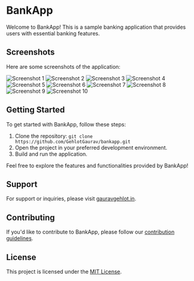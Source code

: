 # BankApp

Welcome to BankApp! This is a sample banking application that provides users with essential banking features.

## Screenshots

Here are some screenshots of the application:

![Screenshot 1](https://github.com/GehlotGaurav/bankapp/assets/75985096/caee67d4-3bf7-4e01-8815-12ee180e3e54)
![Screenshot 2](https://github.com/GehlotGaurav/bankapp/assets/75985096/7024ce42-13b0-47f7-8a53-1e101e5c501e)
![Screenshot 3](https://github.com/GehlotGaurav/bankapp/assets/75985096/a04b75d4-acff-452f-b115-5294dc887738)
![Screenshot 4](https://github.com/GehlotGaurav/bankapp/assets/75985096/f551a75c-1574-49b9-8e18-6578cd002eff)
![Screenshot 5](https://github.com/GehlotGaurav/bankapp/assets/75985096/2905c7ee-0b6c-4af5-954d-b9a585181170)
![Screenshot 6](https://github.com/GehlotGaurav/bankapp/assets/75985096/c074b742-cc3b-4c83-93e6-1dc0d8fbc0c2)
![Screenshot 7](https://github.com/GehlotGaurav/bankapp/assets/75985096/8ab50af4-6ad2-4ccd-b99a-a603f4da52b7)
![Screenshot 8](https://github.com/GehlotGaurav/bankapp/assets/75985096/4b469d8f-9a43-4e13-8883-83bff0b04ffb)
![Screenshot 9](https://github.com/GehlotGaurav/bankapp/assets/75985096/f85b0676-11b1-4c57-baae-d100a8613e51)
![Screenshot 10](https://github.com/GehlotGaurav/bankapp/assets/75985096/5289627d-f6f0-4be1-8baf-3d019963dc80)

## Getting Started

To get started with BankApp, follow these steps:

1. Clone the repository: `git clone https://github.com/GehlotGaurav/bankapp.git`
2. Open the project in your preferred development environment.
3. Build and run the application.

Feel free to explore the features and functionalities provided by BankApp!

## Support

For support or inquiries, please visit [gauravgehlot.in](https://gauravgehlot.in).

## Contributing

If you'd like to contribute to BankApp, please follow our [contribution guidelines](CONTRIBUTING.md).

## License

This project is licensed under the [MIT License](LICENSE).
